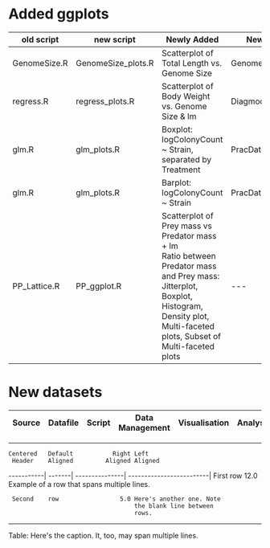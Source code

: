 
# Added ggplots

old script | new script | Newly Added | New Plot Name | Old Plot Name | 
--- | --- |---|--- |--- |
GenomeSize.R | GenomeSize_plots.R | Scatterplot of Total Length vs. Genome Size | GenomeSize_ggplot.pdf | GenomeSize.pdf | 
regress.R | regress_plots.R | Scatterplot of Body Weight vs. Genome Size & lm | Diagmod_ggplot.pdf | DiagMod.pdf | 
glm.R | glm_plots.R | Boxplot: logColonyCount ~ Strain, separated by Treatment | PracDataBoxplot.pdf | PracDataBoxplot_ggplot.pdf <br/> PracDataBoxplot_ggplot2.pdf |
glm.R | glm_plots.R | Barplot: logColonyCount ~ Strain| PracDataBarplot.pdf | PracDataBarplot_ggplot.pdf|
PP_Lattice.R | PP_ggplot.R | Scatterplot of Prey mass vs Predator mass + lm <br/>  Ratio between Predator mass and Prey mass: Jitterplot, Boxplot, Histogram, Density plot, Multi-faceted plots, Subset of Multi-faceted plots|--- |--- |

# New datasets

Source | Datafile | Script | Data Management | Visualisation | Analysis | Comments |
--- | --- |--- |--- |--- |--- |--- |


   -------------------------------------------------------------
    Centered   Default           Right Left
     Header    Aligned         Aligned Aligned
   -----------| -------| ---------------| -------------------------|
      First    row                12.0 Example of a row that
                                       spans multiple lines.

     Second    row                 5.0 Here's another one. Note
                                       the blank line between
                                       rows.
   -------------------------------------------------------------

   Table: Here's the caption. It, too, may span
   multiple lines.
